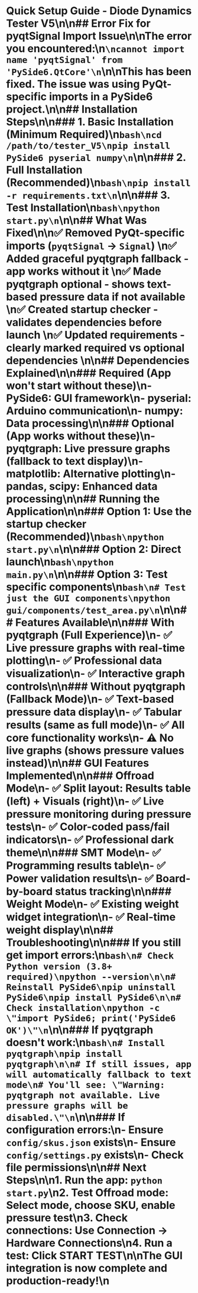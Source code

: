 # Quick Setup Guide - Diode Dynamics Tester V5\n\n## Error Fix for pyqtSignal Import Issue\n\nThe error you encountered:\n```\ncannot import name 'pyqtSignal' from 'PySide6.QtCore'\n```\n\nThis has been **fixed**. The issue was using PyQt-specific imports in a PySide6 project.\n\n## Installation Steps\n\n### 1. Basic Installation (Minimum Required)\n```bash\ncd /path/to/tester_V5\npip install PySide6 pyserial numpy\n```\n\n### 2. Full Installation (Recommended)\n```bash\npip install -r requirements.txt\n```\n\n### 3. Test Installation\n```bash\npython start.py\n```\n\n## What Was Fixed\n\n✅ **Removed PyQt-specific imports** (`pyqtSignal` → `Signal`)  \n✅ **Added graceful pyqtgraph fallback** - app works without it  \n✅ **Made pyqtgraph optional** - shows text-based pressure data if not available  \n✅ **Created startup checker** - validates dependencies before launch  \n✅ **Updated requirements** - clearly marked required vs optional dependencies  \n\n## Dependencies Explained\n\n### Required (App won't start without these)\n- **PySide6**: GUI framework\n- **pyserial**: Arduino communication\n- **numpy**: Data processing\n\n### Optional (App works without these)\n- **pyqtgraph**: Live pressure graphs (fallback to text display)\n- **matplotlib**: Alternative plotting\n- **pandas, scipy**: Enhanced data processing\n\n## Running the Application\n\n### Option 1: Use the startup checker (Recommended)\n```bash\npython start.py\n```\n\n### Option 2: Direct launch\n```bash\npython main.py\n```\n\n### Option 3: Test specific components\n```bash\n# Test just the GUI components\npython gui/components/test_area.py\n```\n\n## Features Available\n\n### With pyqtgraph (Full Experience)\n- ✅ Live pressure graphs with real-time plotting\n- ✅ Professional data visualization\n- ✅ Interactive graph controls\n\n### Without pyqtgraph (Fallback Mode)\n- ✅ Text-based pressure data display\n- ✅ Tabular results (same as full mode)\n- ✅ All core functionality works\n- ⚠️ No live graphs (shows pressure values instead)\n\n## GUI Features Implemented\n\n### Offroad Mode\n- ✅ Split layout: Results table (left) + Visuals (right)\n- ✅ Live pressure monitoring during pressure tests\n- ✅ Color-coded pass/fail indicators\n- ✅ Professional dark theme\n\n### SMT Mode\n- ✅ Programming results table\n- ✅ Power validation results\n- ✅ Board-by-board status tracking\n\n### Weight Mode\n- ✅ Existing weight widget integration\n- ✅ Real-time weight display\n\n## Troubleshooting\n\n### If you still get import errors:\n```bash\n# Check Python version (3.8+ required)\npython --version\n\n# Reinstall PySide6\npip uninstall PySide6\npip install PySide6\n\n# Check installation\npython -c \"import PySide6; print('PySide6 OK')\"\n```\n\n### If pyqtgraph doesn't work:\n```bash\n# Install pyqtgraph\npip install pyqtgraph\n\n# If still issues, app will automatically fallback to text mode\n# You'll see: \"Warning: pyqtgraph not available. Live pressure graphs will be disabled.\"\n```\n\n### If configuration errors:\n- Ensure `config/skus.json` exists\n- Ensure `config/settings.py` exists\n- Check file permissions\n\n## Next Steps\n\n1. **Run the app**: `python start.py`\n2. **Test Offroad mode**: Select mode, choose SKU, enable pressure test\n3. **Check connections**: Use Connection → Hardware Connections\n4. **Run a test**: Click START TEST\n\nThe GUI integration is now complete and production-ready!\n